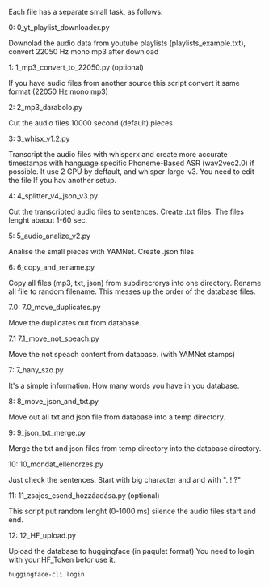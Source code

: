 Each file has a separate small task, as follows:

0: 0_yt_playlist_downloader.py

Downolad the audio data from youtube playlists (playlists_example.txt), convert 22050 Hz mono mp3 after download

1: 1_mp3_convert_to_22050.py (optional)

If you have audio files from another source this script convert it same format (22050 Hz mono mp3)

2: 2_mp3_darabolo.py

Cut the audio files 10000 second (default) pieces

3: 3_whisx_v1.2.py

Transcript the audio files with whisperx and create more accurate timestamps with hanguage specific Phoneme-Based ASR (wav2vec2.0) if possible. It use 2 GPU by deffault, and whisper-large-v3. You need to edit the file If you hav another setup.

4: 4_splitter_v4_json_v3.py

Cut the transcripted audio files to sentences. Create .txt files. The files lenght abaout 1-60 sec.

5: 5_audio_analize_v2.py

Analise the small pieces with YAMNet. Create .json files.

6: 6_copy_and_rename.py

Copy all files (mp3, txt, json) from subdirecrorys into one directory. Rename all file to random filename. This messes up the order of the database files.

7.0: 7.0_move_duplicates.py

Move the duplicates out from database.

7.1 7.1_move_not_speach.py

Move the not speach content from database. (with YAMNet stamps)

7: 7_hany_szo.py

It's a simple information. How many words you have in you database.

8: 8_move_json_and_txt.py

Move out all txt and json file from database into a temp directory.

9: 9_json_txt_merge.py

Merge the txt and json files from temp directory into the database directory.

10: 10_mondat_ellenorzes.py

Just check the sentences. Start with big character and and with ". ! ?"

11: 11_zsajos_csend_hozzáadása.py (optional)

This script put random lenght (0-1000 ms) silence the audio files start and end.

12: 12_HF_upload.py

Upload the database to huggingface (in paqulet format)
You need to login with your HF_Token befor use it.
```
huggingface-cli login
```

